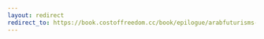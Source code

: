 ```yaml
---
layout: redirect
redirect_to: https://book.costoffreedom.cc/book/epilogue/arabfuturisms-conversation-a.html
---
```

